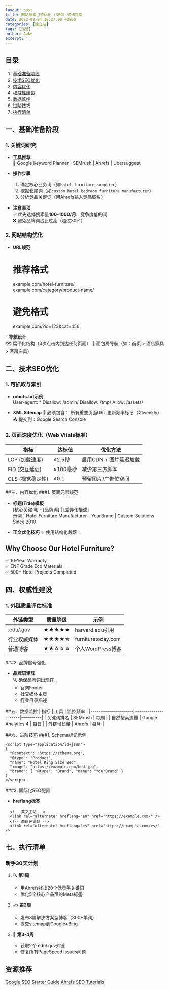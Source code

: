 ```yaml
---
layout: post
title: 网站搜索引擎优化 (SEO) 详细指南
date: 2022-08-04 10:27:00 +0800
categories: [独立站]
tags: [运营]
author: Aoke
excerpt: ''
---
```


## 目录
1. [基础准备阶段](#一基础准备阶段)  
2. [技术SEO优化](#二技术seo优化)  
3. [内容优化](#三内容优化)  
4. [权威性建设](#四权威性建设)  
5. [数据监控](#五数据监控)  
6. [进阶技巧](#六进阶技巧)  
7. [执行清单](#七执行清单)  

## 一、基础准备阶段

### 1. 关键词研究
- ​**工具推荐**  
  🔧 Google Keyword Planner | SEMrush | Ahrefs | Ubersuggest  

- ​**操作步骤**  
  1. 确定核心业务词（如`hotel furniture supplier`）  
  2. 挖掘长尾词（如`custom hotel bedroom furniture manufacturer`）  
  3. 分析竞品关键词（用Ahrefs输入竞品域名）  

- ​**注意事项**  
  ✅ 优先选择搜索量**100-1000/月**、竞争度低的词  
  ❌ 避免品牌词占比过高（超过30%）

### 2. 网站结构优化
- ​**URL规范**  
  # 推荐格式
  example.com/hotel-furniture/  
  example.com/category/product-name/

  # 避免格式
  example.com/?id=123&cat=456

​- ​**导航设计**  
  🗺️ 扁平化结构（3次点击内到达任何页面）
  🔗 面包屑导航（如：首页 > 酒店家具 > 客房床具）

## 二、技术SEO优化

### 1. 可抓取与索引
- ​**robots.txt示例**  
  User-agent: *
  Disallow: /admin/
  Disallow: /tmp/
  Allow: /assets/

- ​**​XML Sitemap**
  📌 必须包含：
  所有重要页面URL
  更新频率标记（如<changefreq>weekly</changefreq>）
  📤 提交到：Google Search Console


### 2. 页面速度优化（Web Vitals标准）
| 指标              | 达标值       | 优化方法                  |
|-------------------|-------------|--------------------------|
| LCP (加载速度)     | ≤2.5秒      | 启用CDN + 图片延迟加载    |
| FID (交互延迟)     | ≤100毫秒    | 减少第三方脚本            |
| CLS (视觉稳定性)   | ≤0.1        | 预留图片/广告位空间       |

##三、内容优化
###1. 页面元素规范

- ​**标题(Title)模板**  
  [核心关键词] - [品牌词] | [差异化描述]  
  示例：Hotel Furniture Manufacturer - YourBrand | Custom Solutions Since 2010

- ​**正文优化技巧**
✨ 使用结构化段落：
## Why Choose Our Hotel Furniture?  
✅ 10-Year Warranty  
✅ ENF Grade Eco Materials  
✅ 500+ Hotel Projects Completed

## 四、权威性建设

### 1. 外链质量评估标准
| 外链类型          | 质量等级 | 示例                  |
|-------------------|---------|-----------------------|
| .edu/.gov         | ★★★★★  | harvard.edu引用       |
| 行业权威媒体       | ★★★★☆   | furnituretoday.com     |
| 普通博客           | ★★☆☆☆   | 个人WordPress博客      |

###2. 品牌信号强化
- ​**品牌词矩阵**  
  🔍 确保品牌词出现在：  
  - 官网Footer  
  - 社交媒体主页  
  - 行业目录描述  

##五、数据监控
| 指标                | 工具                | 监控频率 |
|---------------------|---------------------|----------|
| 关键词排名          | SEMrush             | 每周     |
| 自然搜索流量        | Google Analytics 4  | 每日     |
| 外链增长量          | Ahrefs              | 每月     |

##六、进阶技巧
###1. Schema标记示例
```
<script type="application/ld+json">
{
  "@context": "https://schema.org",
  "@type": "Product",
  "name": "Hotel King Size Bed",
  "image": "https://example.com/bed.jpg",
  "brand": { "@type": "Brand", "name": "YourBrand" }
}
</script>
```

###2. 国际化SEO配置
- ​**hreflang标签**  
```
  <!-- 英文主站 -->
  <link rel="alternate" hreflang="en" href="https://example.com/" />
  <!-- 西班牙语站 -->
  <link rel="alternate" hreflang="es" href="https://example.com/es/" />
```

## 七、执行清单

### 新手30天计划
1. 🔍 ​**第1周**  
   - 用Ahrefs找出20个低竞争关键词  
   - 优化5个核心产品页的Meta标签  

2. ✍️ ​**第2周**  
   - 发布3篇解决方案型博客（800+单词）  
   - 提交sitemap到Google+Bing  

3. 🚀 ​**第3-4周**  
   - 获取2个.edu/.gov外链  
   - 修复所有PageSpeed Issues问题

## 资源推荐
[Google SEO Starter Guide](https://developers.google.com/search/docs/fundamentals/seo-starter-guide)
[Ahrefs SEO Tutorials](https://ahrefs.com/blog/)




